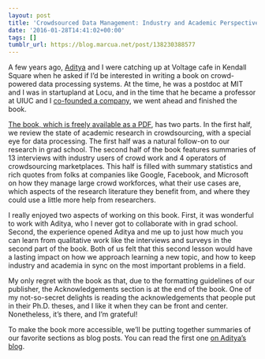 ```yaml
---
layout: post
title: 'Crowdsourced Data Management: Industry and Academic Perspectives'
date: '2016-01-28T14:41:02+00:00'
tags: []
tumblr_url: https://blog.marcua.net/post/138230388577
---
```

A few years ago, [Aditya](http://data-people.cs.illinois.edu/index.html) and I were catching up at Voltage cafe in Kendall Square when he asked if I’d be interested in writing a book on crowd-powered data processing systems. At the time, he was a postdoc at MIT and I was in startupland at Locu, and in the time that he became a professor at UIUC and I [co-founded a company](http://unlimitedlabs.com/), we went ahead and finished the book.

[The book, which is freely available as a PDF](http://marcua.net/papers/crowd-book.pdf), has two parts. In the first half, we review the state of academic research in crowdsourcing, with a special eye for data processing. The first half was a natural follow-on to our research in grad school. The second half of the book features summaries of 13 interviews with industry users of crowd work and 4 operators of crowdsourcing marketplaces. This half is filled with summary statistics and rich quotes from folks at companies like Google, Facebook, and Microsoft on how they manage large crowd workforces, what their use cases are, which aspects of the research literature they benefit from, and where they could use a little more help from researchers.

I really enjoyed two aspects of working on this book. First, it was wonderful to work with Aditya, who I never got to collaborate with in grad school. Second, the experience opened Aditya and me up to just how much you can learn from qualitative work like the interviews and surveys in the second part of the book. Both of us felt that this second lesson would have a lasting impact on how we approach learning a new topic, and how to keep industry and academia in sync on the most important problems in a field.

My only regret with the book as that, due to the formatting guidelines of our publisher, the Acknowledgements section is at the end of the book. One of my not-so-secret delights is reading the acknowledgements that people put in their Ph.D. theses, and I like it when they can be front and center. Nonetheless, it’s there, and I’m grateful!

To make the book more accessible, we’ll be putting together summaries of our favorite sections as blog posts. You can read the first one [on Aditya’s blog](https://medium.com/@adityagp/the-fourth-industrial-revolution-episode-1-7a16c56e0042).

